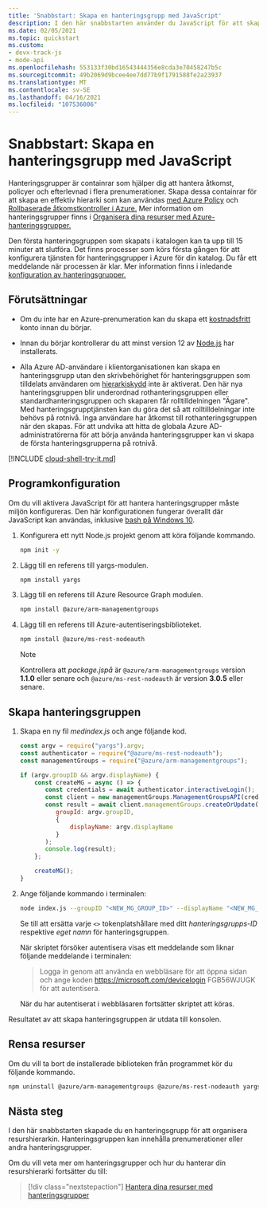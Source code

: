 ```yaml
---
title: 'Snabbstart: Skapa en hanteringsgrupp med JavaScript'
description: I den här snabbstarten använder du JavaScript för att skapa en hanteringsgrupp för att organisera dina resurser i en resurshierarki.
ms.date: 02/05/2021
ms.topic: quickstart
ms.custom:
- devx-track-js
- mode-api
ms.openlocfilehash: 553133f30bd16543444356e8cda3e70458247b5c
ms.sourcegitcommit: 49b2069d9bcee4ee7dd77b9f1791588fe2a23937
ms.translationtype: MT
ms.contentlocale: sv-SE
ms.lasthandoff: 04/16/2021
ms.locfileid: "107536006"
---
```

# <a name="quickstart-create-a-management-group-with-javascript"></a>Snabbstart: Skapa en hanteringsgrupp med JavaScript

Hanteringsgrupper är containrar som hjälper dig att hantera åtkomst, policyer och efterlevnad i flera prenumerationer. Skapa dessa containrar för att skapa en effektiv hierarki som kan användas [med Azure Policy](../policy/overview.md) och [Rollbaserade åtkomstkontroller i Azure.](../../role-based-access-control/overview.md) Mer information om hanteringsgrupper finns i [Organisera dina resurser med Azure-hanteringsgrupper.](overview.md)

Den första hanteringsgruppen som skapats i katalogen kan ta upp till 15 minuter att slutföra. Det finns processer som körs första gången för att konfigurera tjänsten för hanteringsgrupper i Azure för din katalog. Du får ett meddelande när processen är klar. Mer information finns i inledande [konfiguration av hanteringsgrupper.](./overview.md#initial-setup-of-management-groups)

## <a name="prerequisites"></a>Förutsättningar

- Om du inte har en Azure-prenumeration kan du skapa ett [kostnadsfritt](https://azure.microsoft.com/free/) konto innan du börjar.

- Innan du börjar kontrollerar du att minst version 12 av [Node.js](https://nodejs.org/) har installerats.

- Alla Azure AD-användare i klientorganisationen kan skapa en hanteringsgrupp utan den skrivbehörighet för hanteringsgruppen som tilldelats användaren om [hierarkiskydd](./how-to/protect-resource-hierarchy.md#setting---require-authorization) inte är aktiverat. Den här nya hanteringsgruppen blir underordnad rothanteringsgruppen eller standardhanteringsgruppen och skaparen får rolltilldelningen "Ägare". [](./how-to/protect-resource-hierarchy.md#setting---default-management-group) Med hanteringsgrupptjänsten kan du göra det så att rolltilldelningar inte behövs på rotnivå. Inga användare har åtkomst till rothanteringsgruppen när den skapas. För att undvika att hitta de globala Azure AD-administratörerna för att börja använda hanteringsgrupper kan vi skapa de första hanteringsgrupperna på rotnivå.

[!INCLUDE [cloud-shell-try-it.md](../../../includes/cloud-shell-try-it.md)]

## <a name="application-setup"></a>Programkonfiguration

Om du vill aktivera JavaScript för att hantera hanteringsgrupper måste miljön konfigureras. Den här konfigurationen fungerar överallt där JavaScript kan användas, inklusive [bash på Windows 10](/windows/wsl/install-win10).

1. Konfigurera ett nytt Node.js projekt genom att köra följande kommando.

   ```bash
   npm init -y
   ```

1. Lägg till en referens till yargs-modulen.

   ```bash
   npm install yargs
   ```

1. Lägg till en referens till Azure Resource Graph modulen.

   ```bash
   npm install @azure/arm-managementgroups
   ```

1. Lägg till en referens till Azure-autentiseringsbiblioteket.

   ```bash
   npm install @azure/ms-rest-nodeauth
   ```

   > [!NOTE]
   > Kontrollera att _package.jspå_ är `@azure/arm-managementgroups` version **1.1.0** eller senare och `@azure/ms-rest-nodeauth` är version **3.0.5** eller senare.

## <a name="create-the-management-group"></a>Skapa hanteringsgruppen

1. Skapa en ny fil _medindex.js_ och ange följande kod.

   ```javascript
   const argv = require("yargs").argv;
   const authenticator = require("@azure/ms-rest-nodeauth");
   const managementGroups = require("@azure/arm-managementgroups");

   if (argv.groupID && argv.displayName) {
       const createMG = async () => {
          const credentials = await authenticator.interactiveLogin();
          const client = new managementGroups.ManagementGroupsAPI(credentials);
          const result = await client.managementGroups.createOrUpdate(
             groupId: argv.groupID,
             {
                 displayName: argv.displayName
             }
          );
          console.log(result);
       };

       createMG();
   }
   ```

1. Ange följande kommando i terminalen:

   ```bash
   node index.js --groupID "<NEW_MG_GROUP_ID>" --displayName "<NEW_MG_FRIENDLY_NAME>"
   ```

   Se till att ersätta varje `<>` tokenplatshållare med ditt _hanteringsgrupps-ID_ respektive _eget namn_ för hanteringsgruppen.

   När skriptet försöker autentisera visas ett meddelande som liknar följande meddelande i terminalen:

   > Logga in genom att använda en webbläsare för att öppna sidan och ange koden https://microsoft.com/devicelogin FGB56WJUGK för att autentisera.

   När du har autentiserat i webbläsaren fortsätter skriptet att köras.

Resultatet av att skapa hanteringsgruppen är utdata till konsolen.

## <a name="clean-up-resources"></a>Rensa resurser

Om du vill ta bort de installerade biblioteken från programmet kör du följande kommando.

```bash
npm uninstall @azure/arm-managementgroups @azure/ms-rest-nodeauth yargs
```

## <a name="next-steps"></a>Nästa steg

I den här snabbstarten skapade du en hanteringsgrupp för att organisera resurshierarkin. Hanteringsgruppen kan innehålla prenumerationer eller andra hanteringsgrupper.

Om du vill veta mer om hanteringsgrupper och hur du hanterar din resurshierarki fortsätter du till:

> [!div class="nextstepaction"]
> [Hantera dina resurser med hanteringsgrupper](./manage.md)

